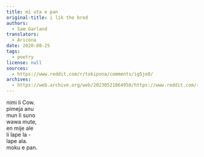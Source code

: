 ```yaml
---
title: mi uta e pan
original-title: i lik the bred
authors:
  - Sam Garland
translators:
  - Aricona
date: 2020-08-25
tags:
  - poetry
license: null
sources:
  - https://www.reddit.com/r/tokipona/comments/ig5je0/
archives:
  - https://web.archive.org/web/20230521064950/https://www.reddit.com/r/tokipona/comments/ig5je0/i_lik_the_bred_but_in_toki_pona/
---
```


nimi li Cow.  \
pimeja anu  \
mun li suno  \
wawa mute,  \
en mije ale  \
li lape la -  \
lape ala.  \
moku e pan. 
